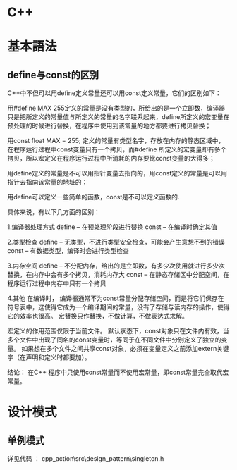 # C++ 

# 基本語法

## define与const的区别
C++中不但可以用define定义常量还可以用const定义常量，它们的区别如下：

用#define MAX 255定义的常量是没有类型的，所给出的是一个立即数，编译器只是把所定义的常量值与所定义的常量的名字联系起来，define所定义的宏变量在预处理的时候进行替换，在程序中使用到该常量的地方都要进行拷贝替换；

用const float MAX = 255; 定义的常量有类型名字，存放在内存的静态区域中，在程序运行过程中const变量只有一个拷贝，而#define 所定义的宏变量却有多个拷贝，所以宏定义在程序运行过程中所消耗的内存要比const变量的大得多；

用define定义的常量是不可以用指针变量去指向的，用const定义的常量是可以用指针去指向该常量的地址的；

用define可以定义一些简单的函数，const是不可以定义函数的.

具体来说，有以下几方面的区别：

1.编译器处理方式
define – 在预处理阶段进行替换
const – 在编译时确定其值

2.类型检查
define – 无类型，不进行类型安全检查，可能会产生意想不到的错误
const – 有数据类型，编译时会进行类型检查

3.内存空间
define – 不分配内存，给出的是立即数，有多少次使用就进行多少次替换，在内存中会有多个拷贝，消耗内存大
const – 在静态存储区中分配空间，在程序运行过程中内存中只有一个拷贝

4.其他
在编译时， 编译器通常不为const常量分配存储空间，而是将它们保存在符号表中，这使得它成为一个编译期间的常量，没有了存储与读内存的操作，使得它的效率也很高。
宏替换只作替换，不做计算，不做表达式求解。

宏定义的作用范围仅限于当前文件。
默认状态下，const对象只在文件内有效，当多个文件中出现了同名的const变量时，等同于在不同文件中分别定义了独立的变量。
如果想在多个文件之间共享const对象，必须在变量定义之前添加extern关键字（在声明和定义时都要加）。

结论：  在C++ 程序中只使用const常量而不使用宏常量，即const常量完全取代宏常量。

# 设计模式

## 单例模式
详见代码 ： cpp_action\src\design_pattern\singleton.h